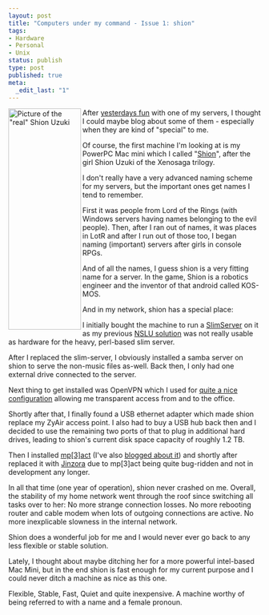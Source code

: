 ```yaml
---
layout: post
title: "Computers under my command - Issue 1: shion"
tags:
- Hardware
- Personal
- Unix
status: publish
type: post
published: true
meta:
  _edit_last: "1"
---
```

<img src="http://www.gnegg.ch/uploads/Shion.jpg" border="0" alt="Picture of the &quot;real&quot; Shion Uzuki" width="145" height="442" align="left" />

After <a href="/2006/07/linux-powerpc-gcc-segmentation-fault/">yesterdays fun</a> with one of my servers, I thought I could maybe blog about some of them - especially when they are kind of "special" to me.

Of course, the first machine I'm looking at is my PowerPC Mac mini which I called "<a href="http://en.wikipedia.org/wiki/Shion_Uzuki">Shion</a>", after the girl Shion Uzuki of the Xenosaga trilogy.

I don't really have a very advanced naming scheme for my servers, but the important ones get names I tend to remember.

First it was people from Lord of the Rings (with Windows servers having names belonging to the evil people). Then, after I ran out of names, it was places in LotR and after I run out of those too, I began naming (important) servers after girls in console RPGs.

And of all the names, I guess shion is a very fitting name for a server. In the game, Shion is a robotics engineer and the inventor of that android called KOS-MOS.

And in my network, shion has a special place:

I initially bought the machine to run a <a href="http://www.slimp3.com">SlimServer</a> on it as my previous <a href="http://www.gnegg.ch/archives/238-The-greatest-gadget-ever.html">NSLU solution</a> was not really usable as hardware for the heavy, perl-based slim server.

After I replaced the slim-server, I obviously installed a samba server on shion to serve the non-music files as-well. Back then, I only had one external drive connected to the server.

Next thing to get installed was OpenVPN which I used for <a href="http://www.gnegg.ch/archives/242-Lots-of-fun-with-OpenVPN.html">quite a nice configuration</a> allowing me transparent access from and to the office.

Shortly after that, I finally found a USB ethernet adapter which made shion replace my ZyAir access point. I also had to buy a USB hub back then and I decided to use the remaining two ports of that to plug in additional hard drives, leading to shion's current disk space capacity of roughly 1.2 TB.

Then I installed <a href="http://www.mp3act.net/">mp[3]act</a> (I've also <a href="http://www.gnegg.ch/archives/266-mp3act.html">blogged about it</a>) and shortly after replaced it with <a href="http://www.jinzora.org">Jinzora</a> due to mp[3]act being quite bug-ridden and not in development any longer.

In all that time (one year of operation), shion never crashed on me. Overall, the stability of my home network went through the roof since switching all tasks over to her: No more strange connection losses. No more rebooting router and cable modem when lots of outgoing connections are active. No more inexplicable slowness in the internal network.

Shion does a wonderful job for me and I would never ever go back to any less flexible or stable solution.

Lately, I thought about maybe ditching her for a more powerful intel-based Mac Mini, but in the end shion is fast enough for my current purpose and I could never ditch a machine as nice as this one.

Flexible, Stable, Fast, Quiet and quite inexpensive. A machine worthy of being referred to with a name and a female pronoun.
